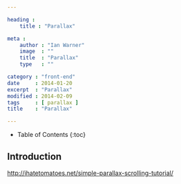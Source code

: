 ```yaml
---

heading :
    title : "Parallax"

meta :
    author : "Ian Warner"
    image  : ""
    title  : "Parallax"
    type   : ""

category : "front-end"
date     : 2014-01-20
excerpt  : "Parallax"
modified : 2014-02-09
tags     : [ parallax ]
title    : "Parallax"

---
```


* Table of Contents
{:toc}

## Introduction

http://ihatetomatoes.net/simple-parallax-scrolling-tutorial/